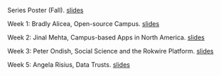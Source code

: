 Series Poster (Fall). [slides](https://figshare.com/articles/poster/Inaugural_Rokwire_Lecture_Series/16677508)

Week 1: Bradly Alicea, Open-source Campus. [slides](https://figshare.com/articles/presentation/Open-source_Campus/16746163)   

Week 2: Jinal Mehta, Campus-based Apps in North America. [slides](https://figshare.com/articles/presentation/Campus-based_Apps_in_North_America/16797670)    

Week 3: Peter Ondish, Social Science and the Rokwire Platform. [slides](https://figshare.com/articles/presentation/Social_Science_and_the_Rokwire_Platform/17035598)

Week 5: Angela Risius, Data Trusts. [slides](https://figshare.com/articles/presentation/Data_Trusts_a_solution_to_our_mass_data_collection_discontent_/16906903)


